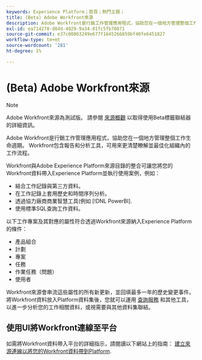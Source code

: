 ```yaml
---
keywords: Experience Platform；首頁；熱門主題；
title: (Beta) Adobe Workfront來源
description: Adobe Workfront是行銷工作管理應用程式，協助您在一個地方管理整個工作生命週期。 Workfront包含報告和分析工具，可用來更清楚瞭解並最佳化組織內的工作流程。
exl-id: ea714278-d84d-4929-9a34-81fc5fb70871
source-git-commit: e37c00863249e677f1645266859bf40fe6451827
workflow-type: tm+mt
source-wordcount: '281'
ht-degree: 1%

---
```


# (Beta) Adobe Workfront來源

>[!NOTE]
>
>Adobe Workfront來源為測試版。 請參閱 [來源概觀](../../home.md#terms-and-conditions) 以取得使用Beta標籤聯結器的詳細資訊。

Adobe Workfront是行銷工作管理應用程式，協助您在一個地方管理整個工作生命週期。 Workfront包含報告和分析工具，可用來更清楚瞭解並最佳化組織內的工作流程。

Workfront與Adobe Experience Platform來源目錄的整合可讓您將您的Workfront資料帶入Experience Platform並執行使用案例，例如：

* 結合工作記錄與第三方資料。
* 在工作記錄上套用歷史和時間序列分析。
* 透過協力廠商商業智慧工具(例如 [!DNL PowerBI].
* 使用標準SQL查詢工作資料。

以下工作專案及其對應的屬性符合透過Workfront來源納入Experience Platform的條件：

* 產品組合
* 計劃
* 專案
* 任務
* 作業任務（問題）
* 使用者

Workfront來源會串流這些屬性的所有新更新，並回填最多一年的歷史變更事件。 將Workfront資料放入Platform資料集後，您就可以運用 [查詢服務](../../../query-service/home.md) 和其他工具，以進一步分析您的工作相關資料，或視需要與其他資料集聯結。

## 使用UI將Workfront連線至平台

如需將Workfront資料帶入平台的詳細指示，請閱讀以下網站上的指南： [建立來源連線以將您的Workfront資料帶到Platform](../../tutorials/ui/create/adobe-applications/workfront.md).
